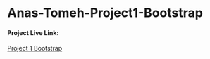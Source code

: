 # Anas-Tomeh-Project1-Bootstrap



#### Project Live Link:
[Project 1 Bootstrap](https://jsd-0923.github.io/Anas-Tomeh-Project1-Bootstrap/)
